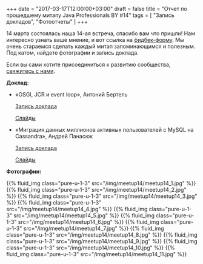+++
date = "2017-03-17T12:00:00+03:00"
draft = false
title = "Отчет по прошедшему митапу Java Professionals BY #14"
tags = [
    "Запись докладов",
    "Фотоотчеты"
]
+++

14 марта состоялась наша 14-ая встреча, спасибо вам что пришли! Нам интересно узнать ваше мнение, и вот ссылка на [фидбек-форму](http://bit.ly/resp_jprof_14). Мы очень стараемся сделать каждый митап запоминающимся и полезным.
Под катом, найдете фотографии и запись доклада.

<!--more-->

Если вы сами хотите присоединиться к развитию сообщества, [свяжитесь с нами](http://jprof.by/contact/).

**Доклад:**

 * «OSGI, JCR и event loop», Антоний Бертель

	[Запись доклада](https://www.youtube.com/watch?v=769Vfrll6Sk)
    
    [Слайды](https://docs.google.com/presentation/d/11wnFXumzuA5f8P5b7nW-FHe7fmUQ8Ot5nJ1hlQJsguM/edit?usp=sharing)
 * «Миграция данных миллионов активных пользователей с MySQL на Cassandra», Андрей Панасюк
	
	[Запись доклада](https://www.youtube.com/watch?v=ymXqi5KCEd4)
    
    [Слайды](https://www.slideshare.net/AndreyPanasyuk2/migration-from-mysql-to-cassandra-for-millions-of-active-users)

**Фотографии:**

<div class="post_photos">

{{% fluid_img class="pure-u-1-3" src="/img/meetup14/meetup14_1.jpg" %}}
{{% fluid_img class="pure-u-1-3" src="/img/meetup14/meetup14_2.jpg" %}}
{{% fluid_img class="pure-u-1-3" src="/img/meetup14/meetup14_3.jpg" %}}
{{% fluid_img class="pure-u-1-3" src="/img/meetup14/meetup14_4.jpg" %}}
{{% fluid_img class="pure-u-1-3" src="/img/meetup14/meetup14_5.jpg" %}}
{{% fluid_img class="pure-u-1-3" src="/img/meetup14/meetup14_6.jpg" %}}
{{% fluid_img class="pure-u-1-3" src="/img/meetup14/meetup14_7.jpg" %}}
{{% fluid_img class="pure-u-1-3" src="/img/meetup14/meetup14_8.jpg" %}}
{{% fluid_img class="pure-u-1-3" src="/img/meetup14/meetup14_9.jpg" %}}
{{% fluid_img class="pure-u-1-3" src="/img/meetup14/meetup14_10.jpg" %}}
{{% fluid_img class="pure-u-1-3" src="/img/meetup14/meetup14_11.jpg" %}}

</div>
